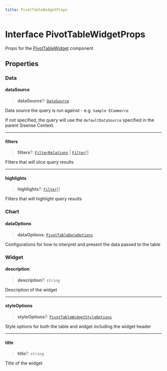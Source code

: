 ```yaml
---
title: PivotTableWidgetProps
---
```


# Interface PivotTableWidgetProps

Props for the [PivotTableWidget](../dashboards/function.PivotTableWidget.md) component

## Properties

### Data

#### dataSource

> **dataSource**?: [`DataSource`](../../sdk-data/type-aliases/type-alias.DataSource.md)

Data source the query is run against - e.g. `Sample ECommerce`

If not specified, the query will use the `defaultDataSource` specified in the parent Sisense Context.

***

#### filters

> **filters**?: [`FilterRelations`](../../sdk-data/interfaces/interface.FilterRelations.md) \| [`Filter`](../../sdk-data/interfaces/interface.Filter.md)[]

Filters that will slice query results

***

#### highlights

> **highlights**?: [`Filter`](../../sdk-data/interfaces/interface.Filter.md)[]

Filters that will highlight query results

### Chart

#### dataOptions

> **dataOptions**: [`PivotTableDataOptions`](interface.PivotTableDataOptions.md)

Configurations for how to interpret and present the data passed to the table

### Widget

#### description

> **description**?: `string`

Description of the widget

***

#### styleOptions

> **styleOptions**?: [`PivotTableWidgetStyleOptions`](../type-aliases/type-alias.PivotTableWidgetStyleOptions.md)

Style options for both the table and widget including the widget header

***

#### title

> **title**?: `string`

Title of the widget
